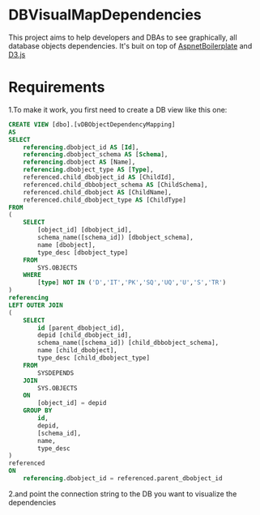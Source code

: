 # DBVisualMapDependencies
This project aims to help developers and DBAs to see graphically, all database objects dependencies. It's buit on top of [AspnetBoilerplate](http://aspnetboilerplate.com/) and [D3.js](http://d3js.org/)

# Requirements
1.To make it work, you first need to create a DB view like this one:
```SQL
CREATE VIEW [dbo].[vDBObjectDependencyMapping]
AS
SELECT 
	referencing.dbobject_id AS [Id],
	referencing.dbobject_schema AS [Schema],
	referencing.dbobject AS [Name],
	referencing.dbobject_type AS [Type],
	referenced.child_dbobject_id AS [ChildId],
	referenced.child_dbbobject_schema AS [ChildSchema],
	referenced.child_dbobject AS [ChildName],
	referenced.child_dbobject_type AS [ChildType]
FROM
(
	SELECT 
		[object_id] [dbobject_id],
		schema_name([schema_id]) [dbobject_schema],
		name [dbobject],
		type_desc [dbobject_type] 
	FROM 
		SYS.OBJECTS
	WHERE 
		[type] NOT IN ('D','IT','PK','SQ','UQ','U','S','TR')
) 
referencing
LEFT OUTER JOIN
(
	SELECT 
		id [parent_dbobject_id],
		depid [child_dbobject_id],
		schema_name([schema_id]) [child_dbbobject_schema],
		name [child_dbobject],
		type_desc [child_dbobject_type] 
	FROM 
		SYSDEPENDS 
	JOIN 
		SYS.OBJECTS
	ON 
		[object_id] = depid
	GROUP BY 
		id,
		depid,
		[schema_id],
		name,
		type_desc
) 
referenced
ON 
	referencing.dbobject_id = referenced.parent_dbobject_id
```

2.and point the connection string to the DB you want to visualize the dependencies
